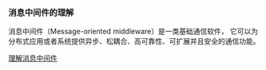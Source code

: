 ### 消息中间件的理解

消息中间件（Message-oriented middleware）是一类基础通信软件，
它可以为分布式应用或者系统提供异步、松耦合、高可靠性、可扩展并且安全的通信功能。

[理解消息中间件](http://intheworld.win/2017/05/13/%E7%90%86%E8%A7%A3%E6%B6%88%E6%81%AF%E4%B8%AD%E9%97%B4%E4%BB%B6/)